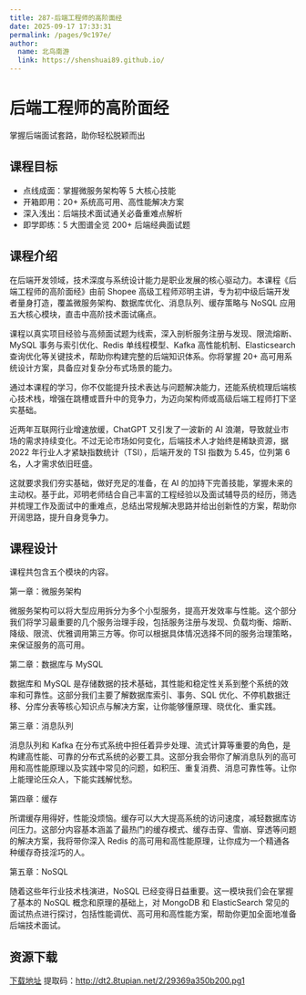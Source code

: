 ```yaml
---
title: 287-后端工程师的高阶面经
date: 2025-09-17 17:33:31
permalink: /pages/9c197e/
author: 
  name: 北鸟南游
  link: https://shenshuai89.github.io/
---
```


# 后端工程师的高阶面经
掌握后端面试套路，助你轻松脱颖而出

## 课程目标
- 点线成面：掌握微服务架构等 5 大核心技能
- 开箱即用：20+ 系统高可用、高性能解决方案
- 深入浅出：后端技术面试通关必备重难点解析
- 即学即练：5 大图谱全览 200+ 后端经典面试题

## 课程介绍
在后端开发领域，技术深度与系统设计能力是职业发展的核心驱动力。本课程《后端工程师的高阶面经》由前 Shopee 高级工程师邓明主讲，专为初中级后端开发者量身打造，覆盖微服务架构、数据库优化、消息队列、缓存策略与 NoSQL 应用五大核心模块，直击中高阶技术面试痛点。

课程以真实项目经验与高频面试题为线索，深入剖析服务注册与发现、限流熔断、MySQL 事务与索引优化、Redis 单线程模型、Kafka 高性能机制、Elasticsearch 查询优化等关键技术，帮助你构建完整的后端知识体系。你将掌握 20+ 高可用系统设计方案，具备应对复杂分布式场景的能力。

通过本课程的学习，你不仅能提升技术表达与问题解决能力，还能系统梳理后端核心技术栈，增强在跳槽或晋升中的竞争力，为迈向架构师或高级后端工程师打下坚实基础。

近两年互联网行业增速放缓，ChatGPT 又引发了一波新的 AI 浪潮，导致就业市场的需求持续变化。不过无论市场如何变化，后端技术人才始终是稀缺资源，据 2022 年行业人才紧缺指数统计（TSI），后端开发的 TSI 指数为 5.45，位列第 6 名，人才需求依旧旺盛。

这就要求我们夯实基础，做好充足的准备，在 AI 的加持下完善技能，掌握未来的主动权。基于此，邓明老师结合自己丰富的工程经验以及面试辅导员的经历，筛选并梳理工作及面试中的重难点，总结出常规解决思路并给出创新性的方案，帮助你开阔思路，提升自身竞争力。

## 课程设计
课程共包含五个模块的内容。

第一章：微服务架构

微服务架构可以将大型应用拆分为多个小型服务，提高开发效率与性能。这个部分我们将学习最重要的几个服务治理手段，包括服务注册与发现、负载均衡、熔断、降级、限流、优雅调用第三方等。你可以根据具体情况选择不同的服务治理策略，来保证服务的高可用。

第二章：数据库与 MySQL

数据库和 MySQL 是存储数据的技术基础，其性能和稳定性关系到整个系统的效率和可靠性。这部分我们主要了解数据库索引、事务、SQL 优化、不停机数据迁移、分库分表等核心知识点与解决方案，让你能够懂原理、晓优化、重实践。

第三章：消息队列

消息队列和 Kafka 在分布式系统中担任着异步处理、流式计算等重要的角色，是构建高性能、可靠的分布式系统的必要工具。这部分我会带你了解消息队列的高可用和高性能原理以及实践中常见的问题，如积压、重复消费、消息可靠性等。让你上能理论压众人，下能实践解忧愁。

第四章：缓存

所谓缓存用得好，性能没烦恼。缓存可以大大提高系统的访问速度，减轻数据库访问压力。这部分内容基本涵盖了最热门的缓存模式、缓存击穿、雪崩、穿透等问题的解决方案，我将带你深入 Redis 的高可用和高性能原理，让你成为一个精通各种缓存奇技淫巧的人。

第五章：NoSQL

随着这些年行业技术栈演进，NoSQL 已经变得日益重要。这一模块我们会在掌握了基本的 NoSQL 概念和原理的基础上，对 MongoDB 和 ElasticSearch 常见的面试热点进行探讨，包括性能调优、高可用和高性能方案，帮助你更加全面地准备后端技术面试。

## 资源下载
[下载地址](https://pan.baidu.com/s/1K5T4UQXj2kvhbYWNcVSQDA) 提取码：http://dt2.8tupian.net/2/29369a350b200.pg1
